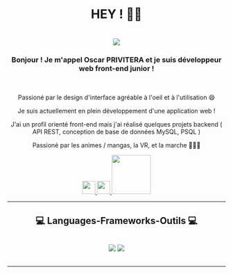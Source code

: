 <h1 align="center">HEY ! ✌🏻</h1>
<h1 align="center">
    <img src="https://pa1.aminoapps.com/6920/9c787c4b0e9888b4a1765af0aacae317a7f7aa46r1-500-268_hq.gif"/>
</h1>

<h3 align="center">Bonjour ! Je m'appel Oscar PRIVITERA et je suis développeur web front-end junior !</h3>

<br/>

<div align="center">
 
 Passioné par le design d'interface agréable à l'oeil et à l'utilisation 😄
 
 Je suis actuellement en plein développement d'une application web !

J'ai un profil orienté front-end mais j'ai réalisé quelques projets backend ( API REST, conception de base de données  MySQL, PSQL )

Passioné par les animes / mangas, la VR, et la marche 🚶🏻‍♂️

 </div>
 
<div align="center"> 
  <a href="mailto:privitera.oscar08@gmail.com">
    <img src="https://cdn-icons-png.flaticon.com/512/281/281769.png" width="30px"/>
  </a>
  <a href="https://linkedin.com/in/pedro-sales-muniz" target="_blank">
    <img src="https://images.rawpixel.com/image_png_800/czNmcy1wcml2YXRlL3Jhd3BpeGVsX2ltYWdlcy93ZWJzaXRlX2NvbnRlbnQvbHIvdjk4Mi1kNS0xMF8xLnBuZw.png" target="_blank" width="30px"/>
  </a>
  <a href="https://am-list.fr" target="_blank">
     <img src="https://am-list.fr/img/logo-v2.ecf00815.svg" width="90px" target="_blank" /> <!-- sqlite, safari, google-chrome are other good icon options -->
  </a>
</div>

 <hr/>
 
<h2 align="center">💻 Languages-Frameworks-Outils 💻</h2>
<br/>
<div align="center">
    <img src="https://skillicons.dev/icons?i=react,bootstrap,mui,html,css,vscode,github,figma,tailwind,git,r" />
    <img src="https://skillicons.dev/icons?i=nodejs,python,javascript,typescript,express,firebase,mongodb,c,java,nextjs,mysql,flask" /><br>
</div>

<br/>
<hr/>


<br/>
